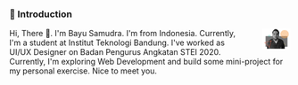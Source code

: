 ### 💬 Introduction

<img src="assets/bayu.png" style="float:right; width: 50px; margin-left: 30px;" alt="My Picture" />
Hi, There 👋. I'm Bayu Samudra. I'm from Indonesia. Currently, I'm a student at Institut Teknologi Bandung. I've worked as UI/UX Designer on Badan Pengurus Angkatan STEI 2020. Currently, I'm exploring Web Development and build some mini-project for my personal exercise. Nice to meet you.

<!--
**bayusamudra5502/bayusamudra5502** is a ✨ _special_ ✨ repository because its `README.md` (this file) appears on your GitHub profile.

Here are some ideas to get you started:

- 🔭 I’m currently working on ...
- 🌱 I’m currently learning ...
- 👯 I’m looking to collaborate on ...
- 🤔 I’m looking for help with ...
- 💬 Ask me about ...
- 📫 How to reach me: ...
- 😄 Pronouns: ...
- ⚡ Fun fact: ...
-->
